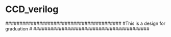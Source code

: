 # CCD_verilog
#########################################
#This is a design for graduation        #
#########################################
